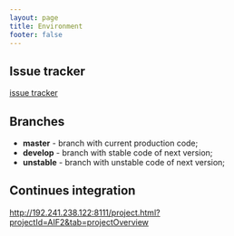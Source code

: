 ```yaml
---
layout: page
title: Environment
footer: false
---
```

## Issue tracker 

[issue tracker](https://github.com/b0noI/AIF2/issues)

## Branches

- **master** - branch with current production code;
- **develop** - branch with stable code of next version;
- **unstable** - branch with unstable code of next version;

## Continues integration

http://192.241.238.122:8111/project.html?projectId=AIF2&tab=projectOverview